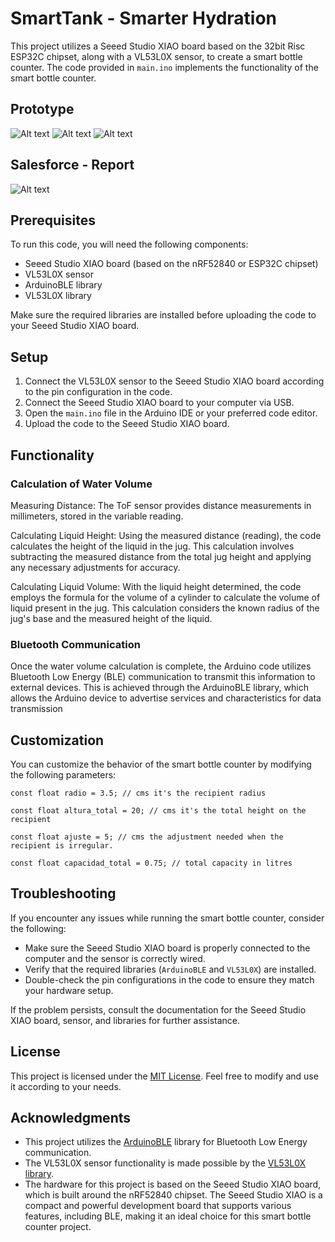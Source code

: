 # SmartTank - Smarter Hydration

This project utilizes a Seeed Studio XIAO board based on the 32bit Risc ESP32C chipset, along with a VL53L0X sensor, to create a smart bottle counter. The code provided in `main.ino` implements the functionality of the smart bottle counter.

## Prototype
![Alt text](https://github.com/krukmat/SmartBott/blob/891acec7f37bfd816daf892cae49eb40f58c4b02/images/4.jpg "First prototype")
![Alt text](https://github.com/krukmat/SmartBott/blob/891acec7f37bfd816daf892cae49eb40f58c4b02/images/5.jpg "Sensor")
![Alt text](https://github.com/krukmat/SmartBott/blob/891acec7f37bfd816daf892cae49eb40f58c4b02/images/7.jpg "Sensor")

## Salesforce - Report
![Alt text](https://github.com/krukmat/SmartBott/blob/891acec7f37bfd816daf892cae49eb40f58c4b02/images/salesforce-1.jpg "Home")



## Prerequisites

To run this code, you will need the following components:

- Seeed Studio XIAO board (based on the nRF52840 or ESP32C chipset)
- VL53L0X sensor
- ArduinoBLE library
- VL53L0X library

Make sure the required libraries are installed before uploading the code to your Seeed Studio XIAO board.

## Setup

1. Connect the VL53L0X sensor to the Seeed Studio XIAO board according to the pin configuration in the code.
2. Connect the Seeed Studio XIAO board to your computer via USB.
3. Open the `main.ino` file in the Arduino IDE or your preferred code editor.
4. Upload the code to the Seeed Studio XIAO board.

## Functionality

### Calculation of Water Volume
Measuring Distance: The ToF sensor provides distance measurements in millimeters, stored in the variable reading.

Calculating Liquid Height: Using the measured distance (reading), the code calculates the height of the liquid in the jug. This calculation involves subtracting the measured distance from the total jug height and applying any necessary adjustments for accuracy.

Calculating Liquid Volume: With the liquid height determined, the code employs the formula for the volume of a cylinder to calculate the volume of liquid present in the jug. This calculation considers the known radius of the jug's base and the measured height of the liquid.

### Bluetooth Communication
Once the water volume calculation is complete, the Arduino code utilizes Bluetooth Low Energy (BLE) communication to transmit this information to external devices. This is achieved through the ArduinoBLE library, which allows the Arduino device to advertise services and characteristics for data transmission

## Customization

You can customize the behavior of the smart bottle counter by modifying the following parameters:

```
const float radio = 3.5; // cms it's the recipient radius

const float altura_total = 20; // cms it's the total height on the recipient

const float ajuste = 5; // cms the adjustment needed when the recipient is irregular. 

const float capacidad_total = 0.75; // total capacity in litres
```

## Troubleshooting

If you encounter any issues while running the smart bottle counter, consider the following:

- Make sure the Seeed Studio XIAO board is properly connected to the computer and the sensor is correctly wired.
- Verify that the required libraries (`ArduinoBLE` and `VL53L0X`) are installed.
- Double-check the pin configurations in the code to ensure they match your hardware setup.

If the problem persists, consult the documentation for the Seeed Studio XIAO board, sensor, and libraries for further assistance.

## License

This project is licensed under the [MIT License](LICENSE). Feel free to modify and use it according to your needs.

## Acknowledgments

- This project utilizes the [ArduinoBLE](https://www.arduino.cc/en/Reference/ArduinoBLE) library for Bluetooth Low Energy communication.
- The VL53L0X sensor functionality is made possible by the [VL53L0X library](https://github.com/pololu/vl53l0x-arduino).
- The hardware for this project is based on the Seeed Studio XIAO board, which is built around the nRF52840 chipset. The Seeed Studio XIAO is a compact and powerful development board that supports various features, including BLE, making it an ideal choice for this smart bottle counter project.
